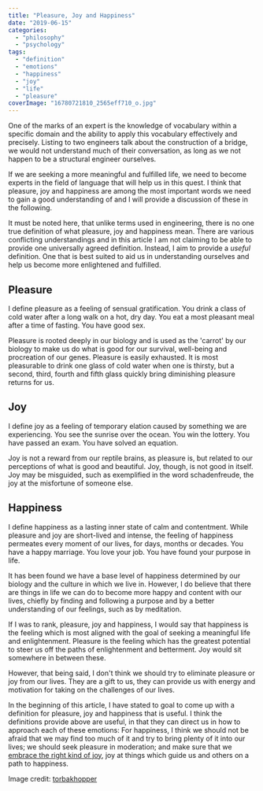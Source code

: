 ```yaml
---
title: "Pleasure, Joy and Happiness"
date: "2019-06-15"
categories: 
  - "philosophy"
  - "psychology"
tags: 
  - "definition"
  - "emotions"
  - "happiness"
  - "joy"
  - "life"
  - "pleasure"
coverImage: "16780721810_2565eff710_o.jpg"
---
```


One of the marks of an expert is the knowledge of vocabulary within a specific domain and the ability to apply this vocabulary effectively and precisely. Listing to two engineers talk about the construction of a bridge, we would not understand much of their conversation, as long as we not happen to be a structural engineer ourselves.

If we are seeking a more meaningful and fulfilled life, we need to become experts in the field of language that will help us in this quest. I think that pleasure, joy and happiness are among the most important words we need to gain a good understanding of and I will provide a discussion of these in the following.

It must be noted here, that unlike terms used in engineering, there is no one true definition of what pleasure, joy and happiness mean. There are various conflicting understandings and in this article I am not claiming to be able to provide one universally agreed definition. Instead, I aim to provide a _useful_ definition. One that is best suited to aid us in understanding ourselves and help us become more enlightened and fulfilled.

## Pleasure

I define pleasure as a feeling of sensual gratification. You drink a class of cold water after a long walk on a hot, dry day. You eat a most pleasant meal after a time of fasting. You have good sex.

Pleasure is rooted deeply in our biology and is used as the 'carrot' by our biology to make us do what is good for our survival, well-being and procreation of our genes. Pleasure is easily exhausted. It is most pleasurable to drink one glass of cold water when one is thirsty, but a second, third, fourth and fifth glass quickly bring diminishing pleasure returns for us.

## Joy

I define joy as a feeling of temporary elation caused by something we are experiencing. You see the sunrise over the ocean. You win the lottery. You have passed an exam. You have solved an equation.

Joy is not a reward from our reptile brains, as pleasure is, but related to our perceptions of what is good and beautiful. Joy, though, is not good in itself. Joy may be misguided, such as exemplified in the word schadenfreude, the joy at the misfortune of someone else.

## Happiness

I define happiness as a lasting inner state of calm and contentment. While pleasure and joy are short-lived and intense, the feeling of happiness permeates every moment of our lives, for days, months or decades. You have a happy marriage. You love your job. You have found your purpose in life.

It has been found we have a base level of happiness determined by our biology and the culture in which we live in. However, I do believe that there are things in life we can do to become more happy and content with our lives, chiefly by finding and following a purpose and by a better understanding of our feelings, such as by meditation.

If I was to rank, pleasure, joy and happiness, I would say that happiness is the feeling which is most aligned with the goal of seeking a meaningful life and enlightenment. Pleasure is the feeling which has the greatest potential to steer us off the paths of enlightenment and betterment. Joy would sit somewhere in between these.

However, that being said, I don't think we should try to eliminate pleasure or joy from our lives. They are a gift to us, they can provide us with energy and motivation for taking on the challenges of our lives.

In the beginning of this article, I have stated to goal to come up with a definition for pleasure, joy and happiness that is useful. I think the definitions provide above are useful, in that they can direct us in how to approach each of these emotions: For happiness, I think we should not be afraid that we may find too much of it and try to bring plenty of it into our lives; we should seek pleasure in moderation; and make sure that we [embrace the right kind of joy](https://spearoflight.blog/2019/04/14/practice-joy/), joy at things which guide us and others on a path to happiness.

Image credit: [torbakhopper](https://www.flickr.com/photos/gazeronly/16780721810)
